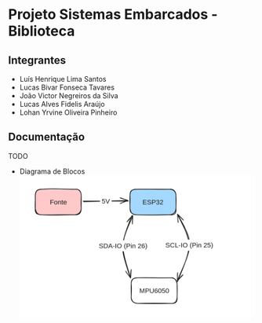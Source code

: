 # Projeto Sistemas Embarcados - Biblioteca

## Integrantes

- Luís Henrique Lima Santos
- Lucas Bivar Fonseca Tavares
- João Victor Negreiros da Silva
- Lucas Alves Fidelis Araújo
- Lohan Yrvine Oliveira Pinheiro

## Documentação

TODO

- Diagrama de Blocos
![Diagrama de Blocos](./images/diagrama-de-blocos.png)
